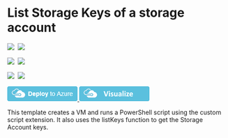 # List Storage Keys of a storage account

<IMG SRC="https://azurequickstartsservice.blob.core.windows.net/badges/201-list-storage-keys-windows-vm/PublicLastTestDate.svg" />&nbsp;
<IMG SRC="https://azurequickstartsservice.blob.core.windows.net/badges/201-list-storage-keys-windows-vm/PublicDeployment.svg" />&nbsp;

<IMG SRC="https://azurequickstartsservice.blob.core.windows.net/badges/201-list-storage-keys-windows-vm/FairfaxLastTestDate.svg" />&nbsp;
<IMG SRC="https://azurequickstartsservice.blob.core.windows.net/badges/201-list-storage-keys-windows-vm/FairfaxDeployment.svg" />&nbsp;

<IMG SRC="https://azurequickstartsservice.blob.core.windows.net/badges/201-list-storage-keys-windows-vm/BestPracticeResult.svg" />&nbsp;
<IMG SRC="https://azurequickstartsservice.blob.core.windows.net/badges/201-list-storage-keys-windows-vm/CredScanResult.svg" />&nbsp;

<a href="https://portal.azure.com/#create/Microsoft.Template/uri/https%3A%2F%2Fraw.githubusercontent.com%2FAzure%2Fazure-quickstart-templates%2Fmaster%2F201-list-storage-keys-windows-vm%2Fazuredeploy.json" target="_blank">
    <img src="https://raw.githubusercontent.com/Azure/azure-quickstart-templates/master/1-CONTRIBUTION-GUIDE/images/deploytoazure.png"/>
</a>
<a href="http://armviz.io/#/?load=https%3A%2F%2Fraw.githubusercontent.com%2FAzure%2Fazure-quickstart-templates%2Fmaster%2F201-list-storage-keys-windows-vm%2Fazuredeploy.json" target="_blank">
    <img src="https://raw.githubusercontent.com/Azure/azure-quickstart-templates/master/1-CONTRIBUTION-GUIDE/images/visualizebutton.png"/>
</a>

This template creates a VM and runs a PowerShell script using the custom script extension. It also uses the listKeys function to get the Storage Account keys.

